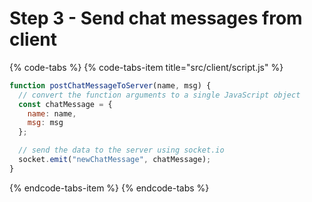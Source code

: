 # Step 3 - Send chat messages from client

{% code-tabs %}
{% code-tabs-item title="src/client/script.js" %}
```javascript
function postChatMessageToServer(name, msg) {
  // convert the function arguments to a single JavaScript object
  const chatMessage = {
    name: name,
    msg: msg
  };

  // send the data to the server using socket.io
  socket.emit("newChatMessage", chatMessage);
}

```
{% endcode-tabs-item %}
{% endcode-tabs %}

